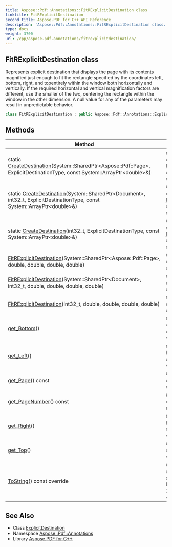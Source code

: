 ```yaml
---
title: Aspose::Pdf::Annotations::FitRExplicitDestination class
linktitle: FitRExplicitDestination
second_title: Aspose.PDF for C++ API Reference
description: 'Aspose::Pdf::Annotations::FitRExplicitDestination class. Represents explicit destination that displays the page with its contents magnified just enough to fit the rectangle specified by the coordinates left, bottom, right, and topentirely within the window both horizontally and vertically. If the required horizontal and vertical magnification factors are different, use the smaller of the two, centering the rectangle within the window in the other dimension. A null value for any of the parameters may result in unpredictable behavior in C++.'
type: docs
weight: 3700
url: /cpp/aspose.pdf.annotations/fitrexplicitdestination/
---
```

## FitRExplicitDestination class


Represents explicit destination that displays the page with its contents magnified just enough to fit the rectangle specified by the coordinates left, bottom, right, and topentirely within the window both horizontally and vertically. If the required horizontal and vertical magnification factors are different, use the smaller of the two, centering the rectangle within the window in the other dimension. A null value for any of the parameters may result in unpredictable behavior.

```cpp
class FitRExplicitDestination : public Aspose::Pdf::Annotations::ExplicitDestination
```

## Methods

| Method | Description |
| --- | --- |
| static [CreateDestination](../explicitdestination/createdestination/)(System::SharedPtr\<Aspose::Pdf::Page\>, ExplicitDestinationType, const System::ArrayPtr\<double\>\&) | Creates instances of [ExplicitDestination](../explicitdestination/) descendant classes. |
| static [CreateDestination](../explicitdestination/createdestination/)(System::SharedPtr\<Document\>, int32_t, ExplicitDestinationType, const System::ArrayPtr\<double\>\&) | Creates instances of [ExplicitDestination](../explicitdestination/) descendant classes. |
| static [CreateDestination](../explicitdestination/createdestination/)(int32_t, ExplicitDestinationType, const System::ArrayPtr\<double\>\&) | Creates instances of [ExplicitDestination](../explicitdestination/) descendant classes. |
| [FitRExplicitDestination](./fitrexplicitdestination/)(System::SharedPtr\<Aspose::Pdf::Page\>, double, double, double, double) | Creates local explicit destination. |
| [FitRExplicitDestination](./fitrexplicitdestination/)(System::SharedPtr\<Document\>, int32_t, double, double, double, double) | Creates remote explicit destination. |
| [FitRExplicitDestination](./fitrexplicitdestination/)(int32_t, double, double, double, double) | Creates remote explicit destination. |
| [get_Bottom](./get_bottom/)() | Gets bottom vertical coordinate of visible rectangle. |
| [get_Left](./get_left/)() | Gets left horizontal coordinate of visible rectangle. |
| [get_Page](../explicitdestination/get_page/)() const | Gets the destination page object. |
| [get_PageNumber](../explicitdestination/get_pagenumber/)() const | Gets the destination page number. |
| [get_Right](./get_right/)() | Gets right horizontal coordinate of visible rectangle. |
| [get_Top](./get_top/)() | Gets top vertical coordinate of visible rectangle. |
| [ToString](./tostring/)() const override | Converts the object state into string value. Example: "1 FitR 100 200 300 400". |
## See Also

* Class [ExplicitDestination](../explicitdestination/)
* Namespace [Aspose::Pdf::Annotations](../)
* Library [Aspose.PDF for C++](../../)

